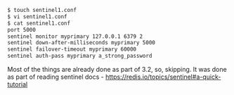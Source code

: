 
```bash
$ touch sentinel1.conf
$ vi sentinel1.conf
$ cat sentinel1.conf
port 5000
sentinel monitor myprimary 127.0.0.1 6379 2
sentinel down-after-milliseconds myprimary 5000
sentinel failover-timeout myprimary 60000
sentinel auth-pass myprimary a_strong_password
```

Most of the things are already done as part of 3.2, so, skipping. It was done as part of reading sentinel docs - https://redis.io/topics/sentinel#a-quick-tutorial
